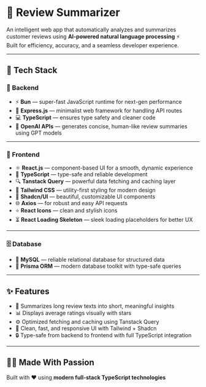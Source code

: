# 📝 Review Summarizer

An intelligent web app that automatically analyzes and summarizes customer reviews using **AI-powered natural language processing** ⚡️  
Built for efficiency, accuracy, and a seamless developer experience.

---

## 🚀 Tech Stack

### 🧠 Backend

- ⚡️ **Bun** — super-fast JavaScript runtime for next-gen performance
- 🧩 **Express.js** — minimalist web framework for handling API routes
- 💻 **TypeScript** — ensures type safety and cleaner code
- 🤖 **OpenAI APIs** — generates concise, human-like review summaries using GPT models

---

### 💅 Frontend

- ⚛️ **React.js** — component-based UI for a smooth, dynamic experience
- 🧠 **TypeScript** — type-safe and reliable development
- 🔍 **Tanstack Query** — powerful data fetching and caching layer
- 🎨 **Tailwind CSS** — utility-first styling for modern design
- 🧱 **Shadcn/UI** — beautiful, customizable UI components
- 🌐 **Axios** — for robust and easy API requests
- ⭐️ **React Icons** — clean and stylish icons
- ⏳ **React Loading Skeleton** — sleek loading placeholders for better UX

---

### 🗄️ Database

- 🐬 **MySQL** — reliable relational database for structured data
- 🔗 **Prisma ORM** — modern database toolkit with type-safe queries

---

## ✨ Features

- 🧾 Summarizes long review texts into short, meaningful insights
- 📊 Displays average ratings visually with stars
- ⚙️ Optimized fetching and caching using Tanstack Query
- 🎯 Clean, fast, and responsive UI with Tailwind + Shadcn
- 🔒 Type-safe from backend to frontend with full TypeScript integration

---

## 🧑‍💻 Made With Passion

Built with ❤️ using **modern full-stack TypeScript technologies**
